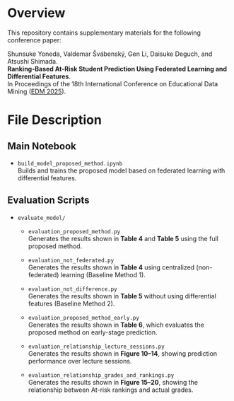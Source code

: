 # Overview

This repository contains supplementary materials for the following conference paper:

Shunsuke Yoneda, Valdemar Švábenský, Gen Li, Daisuke Deguch, and Atsushi Shimada.\
**Ranking-Based At-Risk Student Prediction Using Federated Learning and Differential Features**.\
In Proceedings of the 18th International Conference on Educational Data Mining ([EDM 2025](https://educationaldatamining.org/edm2025/)).

# File Description

## Main Notebook

- `build_model_proposed_method.ipynb`  
  Builds and trains the proposed model based on federated learning with differential features.

## Evaluation Scripts

- `evaluate_model/`

  - `evaluation_proposed_method.py`  
    Generates the results shown in **Table 4** and **Table 5** using the full proposed method.

  - `evaluation_not_federated.py`  
    Generates the results shown in **Table 4** using centralized (non-federated) learning (Baseline Method 1).
    
  - `evaluation_not_difference.py`  
    Generates the results shown in **Table 5** without using differential features (Baseline Method 2).

  - `evaluation_proposed_method_early.py`  
    Generates the results shown in **Table 6**, which evaluates the proposed method on early-stage prediction.


  - `evaluation_relationship_lecture_sessions.py`  
    Generates the results shown in **Figure 10–14**, showing prediction performance over lecture sessions.

  - `evaluation_relationship_grades_and_rankings.py`  
    Generates the results shown in **Figure 15–20**, showing the relationship between At-risk rankings and actual grades.
